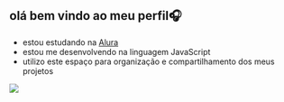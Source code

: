 ## olá bem vindo ao meu perfil🎧 

- estou estudando na [Alura](https://www.alura.com)
- estou me desenvolvendo na linguagem JavaScript
- utilizo este espaço para organização e compartilhamento dos meus projetos


![](https://media.tenor.com/rM9tNCMYr-oAAAAM/joy-boy-gear-5.gif)

